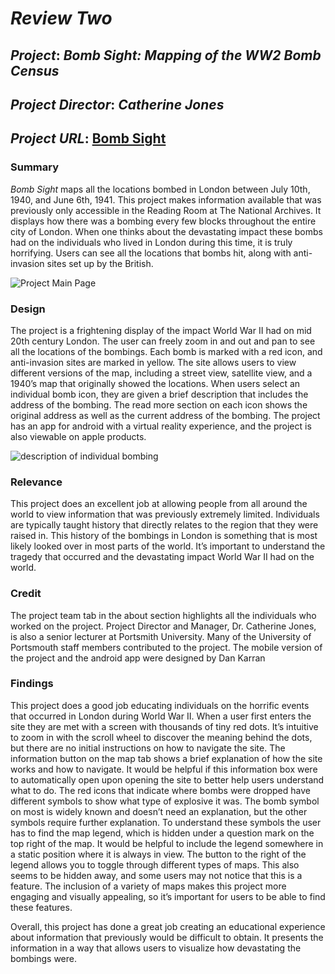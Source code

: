 # *Review Two*

## *Project*: *Bomb Sight: Mapping of the WW2 Bomb Census*
## *Project Director*: *Catherine Jones*
## *Project URL*: [Bomb Sight](http://bombsight.org/#15/51.5050/-0.0900)
### Summary

_*Bomb Sight*_ maps all the locations bombed in London between July 10th, 1940, and June 6th, 1941. This project makes information available that was previously only accessible in the Reading Room at The National Archives. It displays how there was a bombing every few blocks throughout the entire city of London. When one thinks about the devastating impact these bombs had on the individuals who lived in London during this time, it is truly horrifying. Users can see all the locations that bombs hit, along with anti-invasion sites set up by the British.

![Project Main Page](https://ethanstowe.github.io/Ethan-Stowe-CNU/images/bombpic1.png)

### Design

The project is a frightening display of the impact World War II had on mid 20th century London. The user can freely zoom in and out and pan to see all the locations of the bombings. Each bomb is marked with a red icon, and anti-invasion sites are marked in yellow. The site allows users to view different versions of the map, including a street view, satellite view, and a 1940’s map that originally showed the locations. When users select an individual bomb icon, they are given a brief description that includes the address of the bombing. The read more section on each icon shows the original address as well as the current address of the bombing. The project has an app for android with a virtual reality experience, and the project is also viewable on apple products.

![description of individual bombing](https://ethanstowe.github.io/Ethan-Stowe-CNU/images/bombpic2.png)

### Relevance

This project does an excellent job at allowing people from all around the world to view information that was previously extremely limited. Individuals are typically taught history that directly relates to the region that they were raised in. This history of the bombings in London is something that is most likely looked over in most parts of the world. It’s important to understand the tragedy that occurred and the devastating impact World War II had on the world.

### Credit

The project team tab in the about section highlights all the individuals who worked on the project. Project Director and Manager, Dr. Catherine Jones, is also a senior lecturer at Portsmith University. Many of the University of Portsmouth staff members contributed to the project. The mobile version of the project and the android app were designed by Dan Karran

### Findings

This project does a good job educating individuals on the horrific events that occurred in London during World War II. When a user first enters the site they are met with a screen with thousands of tiny red dots. It’s intuitive to zoom in with the scroll wheel to discover the meaning behind the dots, but there are no initial instructions on how to navigate the site. The information button on the map tab shows a brief explanation of how the site works and how to navigate. It would be helpful if this information box were to automatically open upon opening the site to better help users understand what to do. The red icons that indicate where bombs were dropped have different symbols to show what type of explosive it was. The bomb symbol on most is widely known and doesn’t need an explanation, but the other symbols require further explanation. To understand these symbols the user has to find the map legend, which is hidden under a question mark on the top right of the map. It would be helpful to include the legend somewhere in a static position where it is always in view. The button to the right of the legend allows you to toggle through different types of maps. This also seems to be hidden away, and some users may not notice that this is a feature. The inclusion of a variety of maps makes this project more engaging and visually appealing, so it’s important for users to be able to find these features. 

Overall, this project has done a great job creating an educational experience about information that previously would be difficult to obtain. It presents the information in a way that allows users to visualize how devastating the bombings were. 
